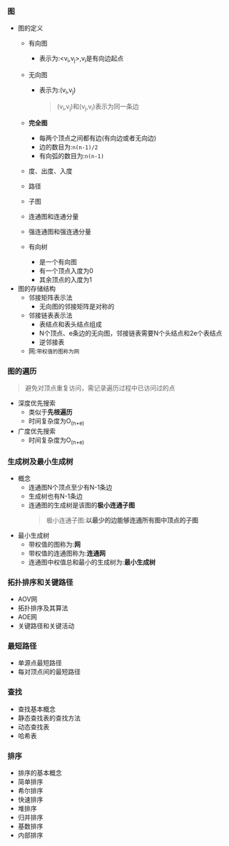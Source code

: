 ### 图
  + 图的定义
    + 有向图
      + 表示为:<v<sub>i</sub>,v<sub>j</sub>>,v<sub>i</sub>是有向边起点
    + 无向图
      + 表示为:(v<sub>i</sub>,v<sub>j</sub>)
        > (v<sub>i</sub>,v<sub>j</sub>)和(v<sub>j</sub>,v<sub>i</sub>)表示为同一条边
    + **完全图**
      + 每两个顶点之间都有边(有向边或者无向边)
      + 边的数目为:`n(n-1)/2`
      + 有向弧的数目为:`n(n-1)`
    + 度、出度、入度
    + 路径
    + 子图
    + 连通图和连通分量
    + 强连通图和强连通分量
    
    + 有向树
      + 是一个有向图
      + 有一个顶点入度为0
      + 其余顶点的入度为1
  + 图的存储结构
    + 邻接矩阵表示法
      + 无向图的邻接矩阵是对称的
    + 邻接链表表示法
      + 表结点和表头结点组成
      + N个顶点、e条边的无向图，邻接链表需要N个头结点和2e个表结点
      + 逆邻接表
    + 网:`带权值的图称为网`
### 图的遍历
  > 避免对顶点重复访问，需记录遍历过程中已访问过的点
  + 深度优先搜索
    + 类似于**先根遍历**
    + 时间复杂度为O<sub>(n+e)</sub>
  + 广度优先搜索
    + 时间复杂度为O<sub>(n+e)</sub>
### 生成树及最小生成树
  + 概念
    + 连通图N个顶点至少有N-1条边
    + 生成树也有N-1条边
    + 连通图的生成树是该图的**极小连通子图**
      > 极小连通子图:**以最少的边能够连通所有图中顶点的子图**
  + 最小生成树
    + 带权值的图称为:**网**
    + 带权值的连通图称为:**连通网**
    + 连通图中权值总和最小的生成树为:**最小生成树**
### 拓扑排序和关键路径
  + AOV网
  + 拓扑排序及其算法
  + AOE网
  + 关键路径和关键活动
### 最短路径
  + 单源点最短路径
  + 每对顶点间的最短路径
### 查找
  + 查找基本概念
  + 静态查找表的查找方法
  + 动态查找表
  + 哈希表
### 排序
  + 排序的基本概念
  + 简单排序
  + 希尔排序
  + 快速排序
  + 堆排序
  + 归并排序
  + 基数排序
  + 内部排序
